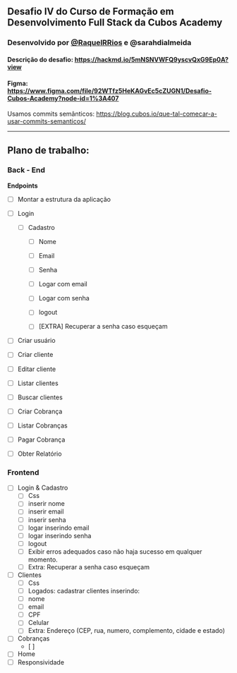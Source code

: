 ## Desafio IV do Curso de Formação em Desenvolvimento Full Stack da Cubos Academy

### Desenvolvido por [@RaquelRRios](https://github.com/RaquelRRio) e @sarahdialmeida
#### Descrição do desafio: https://hackmd.io/5mNSNVWFQ9yscvQxG9Ep0A?view
#### Figma: https://www.figma.com/file/92WTfz5HeKAGvEc5cZUGN1/Desafio-Cubos-Academy?node-id=1%3A407

Usamos commits semânticos: https://blog.cubos.io/que-tal-comecar-a-usar-commits-semanticos/

---

## Plano de trabalho:

### Back - End
**Endpoints**

- [ ]  Montar a estrutura da aplicação

- [ ]  Login
    - [ ]  Cadastro
        - [ ]  Nome
        - [ ]  Email
        - [ ]  Senha

        - [ ]  Logar com email
        - [ ]  Logar com senha

        - [ ]  logout
        - [ ]  [EXTRA] Recuperar a senha caso esqueçam

- [ ]  Criar usuário
- [ ]  Criar cliente
- [ ]  Editar cliente
- [ ]  Listar clientes
- [ ]  Buscar clientes
- [ ]  Criar Cobrança
- [ ]  Listar Cobranças
- [ ]  Pagar Cobrança
- [ ]  Obter Relatório

### Frontend

- [ ]  Login & Cadastro
    - [ ]  Css
    - [ ]  inserir nome
    - [ ]  inserir email
    - [ ]  inserir senha
    - [ ]  logar inserindo email
    - [ ]  logar inserindo senha
    - [ ]  logout
    - [ ]  Exibir erros adequados caso não haja sucesso em qualquer momento.
    - [ ]  Extra: Recuperar a senha caso esqueçam
- [ ]  Clientes
    - [ ]  Css
    - [ ]  Logados: cadastrar clientes inserindo:
    - [ ]  nome
    - [ ]  email
    - [ ]  CPF
    - [ ]  Celular
    - [ ]  Extra: Endereço (CEP, rua, numero, complemento, cidade e estado)
- [ ]  Cobranças
    - [ ]  
- [ ]  Home
- [ ]  Responsividade
